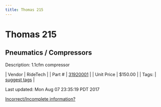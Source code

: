 ```yaml
---
title: Thomas 215
---
```


# Thomas 215
## Pneumatics / Compressors
Description: 	1.1cfm compressor 

| Vendor | RideTech | 
| Part # | [31920001](http://www.ridetech.com/store/215-thomas-compressor-100psi.html) | 
| Unit Price | $150.00 | 
| Tags: | [suggest tags](https://docs.google.com/forms/d/e/1FAIpQLSeWyY8v3RgOty-MyWmh9U0iivNYN_molChYyS-0U-o-kOAv_g/viewform) | 

Last updated: Mon Aug 07 23:35:19 PDT 2017

 [Incorrect/Incomplete information?](https://docs.google.com/forms/d/e/1FAIpQLSeWyY8v3RgOty-MyWmh9U0iivNYN_molChYyS-0U-o-kOAv_g/viewform)